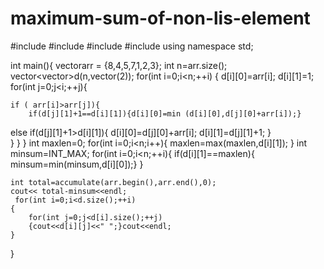 # maximum-sum-of-non-lis-element
#include<iostream>
#include<vector>
#include<numeric>
#include<climits>
using namespace std;


int main(){
 vector<int>arr = {8,4,5,7,1,2,3};
int n=arr.size();
vector<vector<int>>d(n,vector<int>(2));
for(int i=0;i<n;++i)
{     d[i][0]=arr[i];
      d[i][1]=1;   
for(int j=0;j<i;++j){

    if ( arr[i]>arr[j]){
        if(d[j][1]+1==d[i][1]){d[i][0]=min (d[i][0],d[j][0]+arr[i]);}
    
  else if(d[j][1]+1>d[i][1]){
    d[i][0]=d[j][0]+arr[i];
    d[i][1]=d[j][1]+1;
                            }  
     }
   }
}
int maxlen=0;
for(int i=0;i<n;i++){
    maxlen=max(maxlen,d[i][1]);
}
int minsum=INT_MAX;
for(int i=0;i<n;++i){
    if(d[i][1]==maxlen){
        minsum=min(minsum,d[i][0]);}
    }

    int total=accumulate(arr.begin(),arr.end(),0);
    cout<< total-minsum<<endl;
     for(int i=0;i<d.size();++i)
    {
        for(int j=0;j<d[i].size();++j)
        {cout<<d[i][j]<<" ";}cout<<endl;
    }
}


